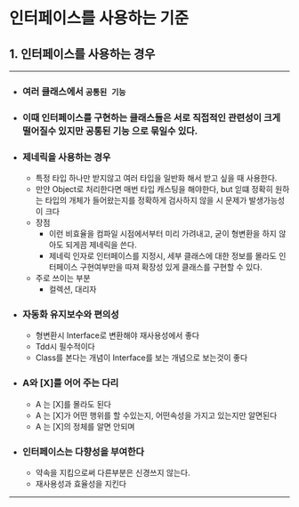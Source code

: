 # 인터페이스를 사용하는 기준

## 1. 인터페이스를 사용하는 경우
---
  + ### 여러 클래스에서 **`공통된 기능`**   
  + ### 이때 인터페이스를 구현하는 클래스들은 서로 직접적인 관련성이 크게 떨어질수 있지만 **공통된 기능** 으로 묶일수 있다.
  + ### 제네릭을 사용하는 경우
    + 특정 타입 하나만 받지않고 여러 타입을 일반화 해서 받고 싶을 때 사용한다.
    + 만얀 Object로 처리한다면 매번 타입 캐스팅을 해야한다, but 읻떄 정확히 원하는 타입의 개체가 들어왔는지를 정확하게 검사하지 않을 시 문제가 발생가능성이 크다
    + 장점
      + 이런 비효율을 컴파일 시점에서부터 미리 가려내고, 굳이 형변환을 하지 않아도 되게끔 제네릭을 쓴다.
      + 제네릭 인자로 인터페이스를 지정시, 세부 클래스에 대한 정보를 몰라도 인터페이스 구현여부만을 따져 확장성 있게 클래스를 구현할 수 있다.
    + 주로 쓰이는 부분
      + 컬렉션, 대리자
  + ### 자동화 유지보수와 편의성
    + 형변환시 Interface로 변환해야 재사용성에서 좋다
    + Tdd시 필수적이다
    + Class를 본다는 개념이 Interface를 보는 개념으로 보는것이 좋다
  + ### A와 [X]를 어어 주는 다리
    + A 는 [X]를 몰라도 된다
    + A 는 [X]가 어떤 행위를 할 수있는지, 어떤속성을 가지고 있는지만 알면된다
    + A 는 [X]의 정체를 알면 안되며
  + ### 인터페이스는 **다향성**을 부여한다
    + 약속을 지킴으로써 다른부분은 신경쓰지 않는다.
    + 재사용성과 효율성을 지킨다  
---
